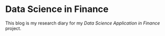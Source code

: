 # Data Science in Finance

This blog is my research diary for my *Data Science Application in Finance* project.  
